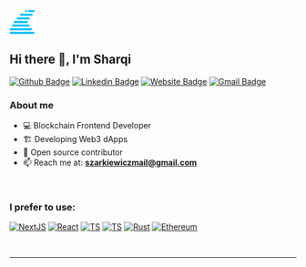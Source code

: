 [<img src="https://github.com/Sharqiewicz/szarkiewicz-com/blob/main/src/assets/logo-light.svg" alt="Szarkiewicz logo" height="42" />][website]
## Hi there 👋, I'm Sharqi

[![Github Badge](https://img.shields.io/badge/sharqiewicz-1E1E1E?style=flat&logo=Github&logoColor=white&link=https://github.com/Sharqiewicz/)][github]
[![Linkedin Badge](https://img.shields.io/badge/sharqiewicz-45B5B3?style=flat&logo=Linkedin&logoColor=white&link=https://www.linkedin.com/in/kacperszarkiewicz/)][linkedin]
[![Website Badge](https://img.shields.io/badge/szarkiewicz.com-79D8BA?style=flat&logo=Google-Chrome&logoColor=white&link=https://szarkiewicz.com)][website]
[![Gmail Badge](https://img.shields.io/badge/szarkiewiczmail@gmail.com-red?style=flat&logo=Gmail&logoColor=white&link=mailto:szarkiewiczmail@gmail.com)](mailto:szarkiewiczmail@gmail.com)


### About me

- 💻 Blockchain Frontend Developer
- 🏗️ Developing Web3 dApps
- 💙 Open source contributor
- 📫 Reach me at: **[szarkiewiczmail@gmail.com](szarkiewiczmail@gmail.com)**

<br />

### I prefer to use:

[<img src="https://cdn.svgporn.com/logos/nextjs-icon.svg" alt="NextJS" height="42" />][website]
[<img src="https://cdn.svgporn.com/logos/react.svg" alt="React" height="42" />][website]
[<img src="https://cdn.svgporn.com/logos/typescript-icon.svg" alt="TS" height="42" />][website]
[<img src="https://cdn.svgporn.com/logos/svelte-icon.svg" alt="TS" height="42" />][website]
[<img src="https://cdn.svgporn.com/logos/rust.svg" alt="Rust" height="42" />][website]
[<img src="https://cdn.svgporn.com/logos/ethereum.svg" alt="Ethereum" height="42" />][website]

<br />

---

[email]: szarkiewiczmail@gmail.com
[website]: https://szarkiewicz.com/
[github]: https://github.com/Sharqiewicz/
[linkedin]: https://www.linkedin.com/in/kacperszarkiewicz/
